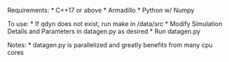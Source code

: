 Requirements:
    * C++17 or above
    * Armadillo
    * Python w/ Numpy

To use:
    * If qdyn does not exist, run make in /data/src
    * Modify Simulation Details and Parameters in datagen.py as desired
    * Run datagen.py

Notes:
    * datagen.py is parallelized and greatly benefits from many cpu cores

